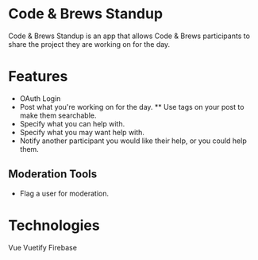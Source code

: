 # Code & Brews Standup
Code & Brews Standup is an app that allows Code & Brews participants to share the project they are working on for the day.

# Features
* OAuth Login
* Post what you're working on for the day.
** Use tags on your post to make them searchable.
* Specify what you can help with.
* Specify what you may want help with.
* Notify another participant you would like their help, or you could help them.

## Moderation Tools
* Flag a user for moderation.

# Technologies
Vue
Vuetify
Firebase
